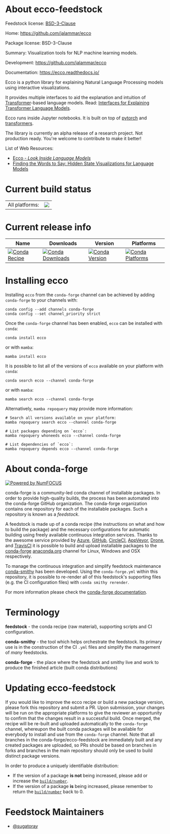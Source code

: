 About ecco-feedstock
====================

Feedstock license: [BSD-3-Clause](https://github.com/conda-forge/ecco-feedstock/blob/main/LICENSE.txt)

Home: https://github.com/jalammar/ecco

Package license: BSD-3-Clause

Summary: Visualization tools for NLP machine learning models.

Development: https://github.com/jalammar/ecco

Documentation: https://ecco.readthedocs.io/

Ecco is a python library for explaining Natural Language
Processing models using interactive visualizations.

It provides multiple interfaces to aid the explanation
and intuition of [Transformer][_transformer]-based language models.
Read: [Interfaces for Explaining Transformer Language Models][_interfaces].

Ecco runs inside Jupyter notebooks. It is built on top
of [pytorch][_pytorch] and [transformers][_hf-transformers].

The library is currently an alpha release of a research
project. Not production ready. You're welcome to contribute
to make it better!

[_transformer]: https://jalammar.github.io/illustrated-transformer/
[_interfaces]: https://jalammar.github.io/explaining-transformers/
[_pytorch]: https://pytorch.org/
[_hf-transformers]: https://github.com/huggingface/transformers

List of Web Resources:

  - [Ecco - *Look Inside Language Models*](https://www.eccox.io/)
  - [Finding the Words to Say: Hidden State Visualizations for Language Models](https://jalammar.github.io/hidden-states/)


Current build status
====================


<table><tr><td>All platforms:</td>
    <td>
      <a href="https://dev.azure.com/conda-forge/feedstock-builds/_build/latest?definitionId=14912&branchName=main">
        <img src="https://dev.azure.com/conda-forge/feedstock-builds/_apis/build/status/ecco-feedstock?branchName=main">
      </a>
    </td>
  </tr>
</table>

Current release info
====================

| Name | Downloads | Version | Platforms |
| --- | --- | --- | --- |
| [![Conda Recipe](https://img.shields.io/badge/recipe-ecco-green.svg)](https://anaconda.org/conda-forge/ecco) | [![Conda Downloads](https://img.shields.io/conda/dn/conda-forge/ecco.svg)](https://anaconda.org/conda-forge/ecco) | [![Conda Version](https://img.shields.io/conda/vn/conda-forge/ecco.svg)](https://anaconda.org/conda-forge/ecco) | [![Conda Platforms](https://img.shields.io/conda/pn/conda-forge/ecco.svg)](https://anaconda.org/conda-forge/ecco) |

Installing ecco
===============

Installing `ecco` from the `conda-forge` channel can be achieved by adding `conda-forge` to your channels with:

```
conda config --add channels conda-forge
conda config --set channel_priority strict
```

Once the `conda-forge` channel has been enabled, `ecco` can be installed with `conda`:

```
conda install ecco
```

or with `mamba`:

```
mamba install ecco
```

It is possible to list all of the versions of `ecco` available on your platform with `conda`:

```
conda search ecco --channel conda-forge
```

or with `mamba`:

```
mamba search ecco --channel conda-forge
```

Alternatively, `mamba repoquery` may provide more information:

```
# Search all versions available on your platform:
mamba repoquery search ecco --channel conda-forge

# List packages depending on `ecco`:
mamba repoquery whoneeds ecco --channel conda-forge

# List dependencies of `ecco`:
mamba repoquery depends ecco --channel conda-forge
```


About conda-forge
=================

[![Powered by
NumFOCUS](https://img.shields.io/badge/powered%20by-NumFOCUS-orange.svg?style=flat&colorA=E1523D&colorB=007D8A)](https://numfocus.org)

conda-forge is a community-led conda channel of installable packages.
In order to provide high-quality builds, the process has been automated into the
conda-forge GitHub organization. The conda-forge organization contains one repository
for each of the installable packages. Such a repository is known as a *feedstock*.

A feedstock is made up of a conda recipe (the instructions on what and how to build
the package) and the necessary configurations for automatic building using freely
available continuous integration services. Thanks to the awesome service provided by
[Azure](https://azure.microsoft.com/en-us/services/devops/), [GitHub](https://github.com/),
[CircleCI](https://circleci.com/), [AppVeyor](https://www.appveyor.com/),
[Drone](https://cloud.drone.io/welcome), and [TravisCI](https://travis-ci.com/)
it is possible to build and upload installable packages to the
[conda-forge](https://anaconda.org/conda-forge) [anaconda.org](https://anaconda.org/)
channel for Linux, Windows and OSX respectively.

To manage the continuous integration and simplify feedstock maintenance
[conda-smithy](https://github.com/conda-forge/conda-smithy) has been developed.
Using the ``conda-forge.yml`` within this repository, it is possible to re-render all of
this feedstock's supporting files (e.g. the CI configuration files) with ``conda smithy rerender``.

For more information please check the [conda-forge documentation](https://conda-forge.org/docs/).

Terminology
===========

**feedstock** - the conda recipe (raw material), supporting scripts and CI configuration.

**conda-smithy** - the tool which helps orchestrate the feedstock.
                   Its primary use is in the construction of the CI ``.yml`` files
                   and simplify the management of *many* feedstocks.

**conda-forge** - the place where the feedstock and smithy live and work to
                  produce the finished article (built conda distributions)


Updating ecco-feedstock
=======================

If you would like to improve the ecco recipe or build a new
package version, please fork this repository and submit a PR. Upon submission,
your changes will be run on the appropriate platforms to give the reviewer an
opportunity to confirm that the changes result in a successful build. Once
merged, the recipe will be re-built and uploaded automatically to the
`conda-forge` channel, whereupon the built conda packages will be available for
everybody to install and use from the `conda-forge` channel.
Note that all branches in the conda-forge/ecco-feedstock are
immediately built and any created packages are uploaded, so PRs should be based
on branches in forks and branches in the main repository should only be used to
build distinct package versions.

In order to produce a uniquely identifiable distribution:
 * If the version of a package **is not** being increased, please add or increase
   the [``build/number``](https://docs.conda.io/projects/conda-build/en/latest/resources/define-metadata.html#build-number-and-string).
 * If the version of a package **is** being increased, please remember to return
   the [``build/number``](https://docs.conda.io/projects/conda-build/en/latest/resources/define-metadata.html#build-number-and-string)
   back to 0.

Feedstock Maintainers
=====================

* [@sugatoray](https://github.com/sugatoray/)

